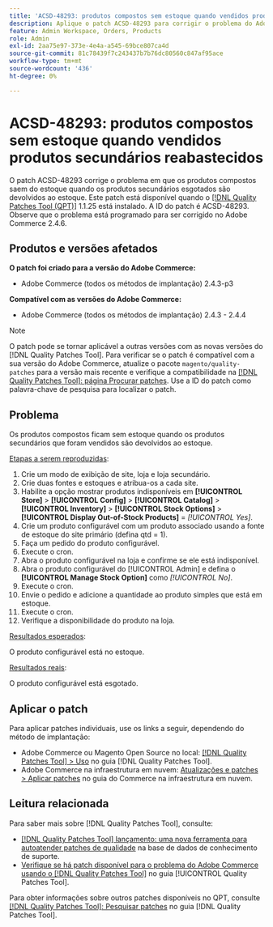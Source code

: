 ```yaml
---
title: 'ACSD-48293: produtos compostos sem estoque quando vendidos produtos secundários reabastecidos'
description: Aplique o patch ACSD-48293 para corrigir o problema do Adobe Commerce em que os produtos compostos ficam sem estoque quando os produtos secundários esgotados são devolvidos ao estoque.
feature: Admin Workspace, Orders, Products
role: Admin
exl-id: 2aa75e97-373e-4e4a-a545-69bce807ca4d
source-git-commit: 81c78439f7c243437b7b76dc80560c847af95ace
workflow-type: tm+mt
source-wordcount: '436'
ht-degree: 0%

---
```


# ACSD-48293: produtos compostos sem estoque quando vendidos produtos secundários reabastecidos

O patch ACSD-48293 corrige o problema em que os produtos compostos saem do estoque quando os produtos secundários esgotados são devolvidos ao estoque. Este patch está disponível quando o [[!DNL Quality Patches Tool (QPT)]](https://experienceleague.adobe.com/pt-br/docs/commerce-knowledge-base/kb/announcements/commerce-announcements/magento-quality-patches-released-new-tool-to-self-serve-quality-patches) 1.1.25 está instalado. A ID do patch é ACSD-48293. Observe que o problema está programado para ser corrigido no Adobe Commerce 2.4.6.

## Produtos e versões afetados

**O patch foi criado para a versão do Adobe Commerce:**

* Adobe Commerce (todos os métodos de implantação) 2.4.3-p3

**Compatível com as versões do Adobe Commerce:**

* Adobe Commerce (todos os métodos de implantação) 2.4.3 - 2.4.4

>[!NOTE]
>
>O patch pode se tornar aplicável a outras versões com as novas versões do [!DNL Quality Patches Tool]. Para verificar se o patch é compatível com a sua versão do Adobe Commerce, atualize o pacote `magento/quality-patches` para a versão mais recente e verifique a compatibilidade na [[!DNL Quality Patches Tool]: página Procurar patches](https://experienceleague.adobe.com/tools/commerce-quality-patches/index.html?lang=pt-BR). Use a ID do patch como palavra-chave de pesquisa para localizar o patch.

## Problema

Os produtos compostos ficam sem estoque quando os produtos secundários que foram vendidos são devolvidos ao estoque.

<u>Etapas a serem reproduzidas</u>:

1. Crie um modo de exibição de site, loja e loja secundário.
1. Crie duas fontes e estoques e atribua-os a cada site.
1. Habilite a opção mostrar produtos indisponíveis em **[!UICONTROL Store]** > **[!UICONTROL Config]** > **[!UICONTROL Catalog]** > **[!UICONTROL Inventory]** > **[!UICONTROL Stock Options]** > **[!UICONTROL Display Out-of-Stock Products]** = *[!UICONTROL Yes]*.
1. Crie um produto configurável com um produto associado usando a fonte de estoque do site primário (defina qtd = 1).
1. Faça um pedido do produto configurável.
1. Execute o cron.
1. Abra o produto configurável na loja e confirme se ele está indisponível.
1. Abra o produto configurável do [!UICONTROL Admin] e defina o **[!UICONTROL Manage Stock Option]** como *[!UICONTROL No]*.
1. Execute o cron.
1. Envie o pedido e adicione a quantidade ao produto simples que está em estoque.
1. Execute o cron.
1. Verifique a disponibilidade do produto na loja.

<u>Resultados esperados</u>:

O produto configurável está no estoque.

<u>Resultados reais</u>:

O produto configurável está esgotado.

## Aplicar o patch

Para aplicar patches individuais, use os links a seguir, dependendo do método de implantação:

* Adobe Commerce ou Magento Open Source no local: [[!DNL Quality Patches Tool] > Uso](/help/tools/quality-patches-tool/usage.md) no guia [!DNL Quality Patches Tool].
* Adobe Commerce na infraestrutura em nuvem: [Atualizações e patches > Aplicar patches](https://experienceleague.adobe.com/docs/commerce-cloud-service/user-guide/develop/upgrade/apply-patches.html?lang=pt-BR) no guia do Commerce na infraestrutura em nuvem.

## Leitura relacionada

Para saber mais sobre [!DNL Quality Patches Tool], consulte:

* [[!DNL Quality Patches Tool] lançamento: uma nova ferramenta para autoatender patches de qualidade](https://experienceleague.adobe.com/pt-br/docs/commerce-knowledge-base/kb/announcements/commerce-announcements/magento-quality-patches-released-new-tool-to-self-serve-quality-patches) na base de dados de conhecimento de suporte.
* [Verifique se há patch disponível para o problema do Adobe Commerce usando o  [!DNL Quality Patches Tool]](/help/tools/quality-patches-tool/patches-available-in-qpt/check-patch-for-magento-issue-with-magento-quality-patches.md) no guia [!UICONTROL Quality Patches Tool].


Para obter informações sobre outros patches disponíveis no QPT, consulte [[!DNL Quality Patches Tool]: Pesquisar patches](https://experienceleague.adobe.com/tools/commerce-quality-patches/index.html?lang=pt-BR) no guia [!DNL Quality Patches Tool].

